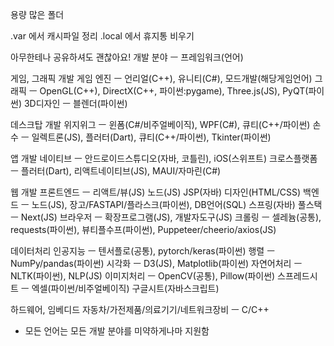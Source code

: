 용량 많은 폴더

.var 에서 캐시파일 정리
.local 에서 휴지통 비우기


아무한테나 공유하셔도 괜찮아요!
개발 분야 ㅡ 프레임워크(언어)

게임, 그래픽 개발
	게임 엔진 ㅡ 언리얼(C++), 유니티(C#), 모드개발(해당게임언어)
	그래픽 ㅡ OpenGL(C++), DirectX(C++, 파이썬:pygame), Three.js(JS), PyQT(파이썬)
	3D디자인 ㅡ 블렌더(파이썬)

데스크탑 개발
	위지위그 ㅡ 윈폼(C#/비주얼베이직), WPF(C#), 큐티(C++/파이썬)
	손수 ㅡ 일렉트론(JS), 플러터(Dart), 큐티(C++/파이썬), Tkinter(파이썬)

앱 개발
	네이티브 ㅡ 안드로이드스튜디오(자바, 코틀린), iOS(스위프트)
	크로스플랫폼 ㅡ 플러터(Dart), 리액트네이티브(JS), MAUI/자마린(C#)

웹 개발
	프론트엔드 ㅡ 리액트/뷰(JS) 노드(JS) JSP(자바) 디자인(HTML/CSS)
	백엔드 ㅡ 노드(JS), 장고/FASTAPI/플라스크(파이썬), DB언어(SQL) 스프링(자바)
	풀스택 ㅡ Next(JS)
	브라우저 ㅡ 확장프로그램(JS), 개발자도구(JS)
	크롤링 ㅡ 셀레늄(공통), requests(파이썬), 뷰티플수프(파이썬), Puppeteer/cheerio/axios(JS)

데이터처리
	인공지능 ㅡ 텐서플로(공통), pytorch/keras(파이썬)
	행렬 ㅡ NumPy/pandas(파이썬)
	시각화 ㅡ D3(JS), Matplotlib(파이썬)
	자연어처리 ㅡ NLTK(파이썬), NLP(JS)
	이미지처리 ㅡ OpenCV(공통), Pillow(파이썬)
	스프레드시트 ㅡ 엑셀(파이썬/비주얼베이직) 구글시트(자바스크립트)

하드웨어, 임베디드
	자동차/가전제품/의료기기/네트워크장비 ㅡ C/C++


- 모든 언어는 모든 개발 분야를 미약하게나마 지원함